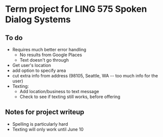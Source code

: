 # Term project for LING 575 Spoken Dialog Systems

## To do
- Requires much better error handling
    - No results from Google Places
    - Text doesn't go through
- Get user's location
- add option to specify area
- cut extra info from address (98105, Seattle, WA -- too much info for the user)
- Texting:
    - Add location/business to text message
    - Check to see if texting still works, before offering

## Notes for project writeup
- Spelling is particularly hard
- Texting will only work until June 10

